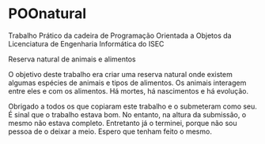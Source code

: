 # POOnatural
Trabalho Prático da cadeira de Programação Orientada a Objetos da Licenciatura de Engenharia Informática do ISEC

Reserva natural de animais e alimentos

O objetivo deste trabalho era criar uma reserva natural onde existem algumas espécies de animais e tipos de alimentos. Os animais interagem entre eles e com os alimentos.
Há mortes, há nascimentos e há evolução.

Obrigado a todos os que copiaram este trabalho e o submeteram como seu. É sinal que o trabalho estava bom. No entanto, na altura da submissão, o mesmo não estava completo.
Entretanto já o terminei, porque não sou pessoa de o deixar a meio. Espero que tenham feito o mesmo.
